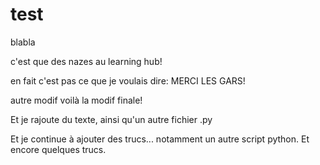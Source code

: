 # test
blabla

c'est que des nazes au learning hub!

en fait c'est pas ce que je voulais dire: MERCI LES GARS!

autre modif
voilà la modif finale!

Et je rajoute du texte, ainsi qu'un autre fichier .py

Et je continue à ajouter des trucs... notamment un autre script python. Et encore quelques trucs.
